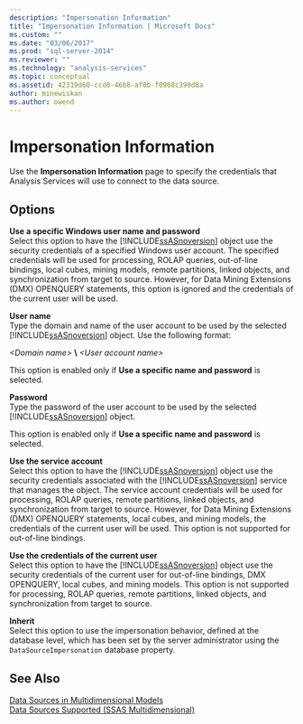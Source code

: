 ```yaml
---
description: "Impersonation Information"
title: "Impersonation Information | Microsoft Docs"
ms.custom: ""
ms.date: "03/06/2017"
ms.prod: "sql-server-2014"
ms.reviewer: ""
ms.technology: "analysis-services"
ms.topic: conceptual
ms.assetid: 42319d60-ccd0-46b8-af0b-f0968c390d8a
author: minewiskan
ms.author: owend
---
```

# Impersonation Information
  Use the **Impersonation Information** page to specify the credentials that Analysis Services will use to connect to the data source.  
  
## Options  
 **Use a specific Windows user name and password**  
 Select this option to have the [!INCLUDE[ssASnoversion](../includes/ssasnoversion-md.md)] object use the security credentials of a specified Windows user account. The specified credentials will be used for processing, ROLAP queries, out-of-line bindings, local cubes, mining models, remote partitions, linked objects, and synchronization from target to source. However, for Data Mining Extensions (DMX) OPENQUERY statements, this option is ignored and the credentials of the current user will be used.  
  
 **User name**  
 Type the domain and name of the user account to be used by the selected [!INCLUDE[ssASnoversion](../includes/ssasnoversion-md.md)] object. Use the following format:  
  
 *\<Domain name>* **\\** *\<User account name>*  
  
 This option is enabled only if **Use a specific name and password** is selected.  
  
 **Password**  
 Type the password of the user account to be used by the selected [!INCLUDE[ssASnoversion](../includes/ssasnoversion-md.md)] object.  
  
 This option is enabled only if **Use a specific name and password** is selected.  
  
 **Use the service account**  
 Select this option to have the [!INCLUDE[ssASnoversion](../includes/ssasnoversion-md.md)] object use the security credentials associated with the [!INCLUDE[ssASnoversion](../includes/ssasnoversion-md.md)] service that manages the object. The service account credentials will be used for processing, ROLAP queries, remote partitions, linked objects, and synchronization from target to source. However, for Data Mining Extensions (DMX) OPENQUERY statements, local cubes, and mining models, the credentials of the current user will be used. This option is not supported for out-of-line bindings.  
  
 **Use the credentials of the current user**  
 Select this option to have the [!INCLUDE[ssASnoversion](../includes/ssasnoversion-md.md)] object use the security credentials of the current user for out-of-line bindings, DMX OPENQUERY, local cubes, and mining models. This option is not supported for processing, ROLAP queries, remote partitions, linked objects, and synchronization from target to source.  
  
 **Inherit**  
 Select this option to use the impersonation behavior, defined at the database level, which has been set by the server administrator using the `DataSourceImpersonation` database property.  
  
## See Also  
 [Data Sources in Multidimensional Models](multidimensional-models/data-sources-in-multidimensional-models.md)   
 [Data Sources Supported &#40;SSAS Multidimensional&#41;](multidimensional-models/supported-data-sources-ssas-multidimensional.md)  
  
  
